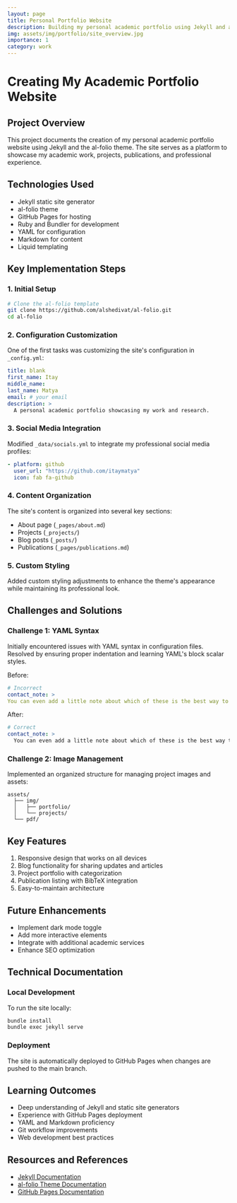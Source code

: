 ```yaml
---
layout: page
title: Personal Portfolio Website
description: Building my personal academic portfolio using Jekyll and al-folio theme
img: assets/img/portfolio/site_overview.jpg
importance: 1
category: work
---
```


# Creating My Academic Portfolio Website

## Project Overview
This project documents the creation of my personal academic portfolio website using Jekyll and the al-folio theme. The site serves as a platform to showcase my academic work, projects, publications, and professional experience.

## Technologies Used
- Jekyll static site generator
- al-folio theme
- GitHub Pages for hosting
- Ruby and Bundler for development
- YAML for configuration
- Markdown for content
- Liquid templating

## Key Implementation Steps

### 1. Initial Setup
```bash
# Clone the al-folio template
git clone https://github.com/alshedivat/al-folio.git
cd al-folio
```

### 2. Configuration Customization
One of the first tasks was customizing the site's configuration in `_config.yml`:

```yaml
title: blank
first_name: Itay
middle_name: 
last_name: Matya
email: # your email 
description: >
  A personal academic portfolio showcasing my work and research.
```

### 3. Social Media Integration
Modified `_data/socials.yml` to integrate my professional social media profiles:

```yaml
- platform: github
  user_url: "https://github.com/itaymatya"
  icon: fab fa-github
```

### 4. Content Organization
The site's content is organized into several key sections:
- About page (`_pages/about.md`)
- Projects (`_projects/`)
- Blog posts (`_posts/`)
- Publications (`_pages/publications.md`)

### 5. Custom Styling
Added custom styling adjustments to enhance the theme's appearance while maintaining its professional look.

## Challenges and Solutions

### Challenge 1: YAML Syntax
Initially encountered issues with YAML syntax in configuration files. Resolved by ensuring proper indentation and learning YAML's block scalar styles.

Before:
```yaml
# Incorrect
contact_note: >
You can even add a little note about which of these is the best way to reach you.
```

After:
```yaml
# Correct
contact_note: >
  You can even add a little note about which of these is the best way to reach you.
```

### Challenge 2: Image Management
Implemented an organized structure for managing project images and assets:
```
assets/
  ├── img/
  │   ├── portfolio/
  │   └── projects/
  └── pdf/
```

## Key Features
1. Responsive design that works on all devices
2. Blog functionality for sharing updates and articles
3. Project portfolio with categorization
4. Publication listing with BibTeX integration
5. Easy-to-maintain architecture

## Future Enhancements
- Implement dark mode toggle
- Add more interactive elements
- Integrate with additional academic services
- Enhance SEO optimization

## Technical Documentation

### Local Development
To run the site locally:
```bash
bundle install
bundle exec jekyll serve
```

### Deployment
The site is automatically deployed to GitHub Pages when changes are pushed to the main branch.

## Learning Outcomes
- Deep understanding of Jekyll and static site generators
- Experience with GitHub Pages deployment
- YAML and Markdown proficiency
- Git workflow improvements
- Web development best practices

## Resources and References
- [Jekyll Documentation](https://jekyllrb.com/docs/)
- [al-folio Theme Documentation](https://github.com/alshedivat/al-folio)
- [GitHub Pages Documentation](https://docs.github.com/en/pages)
